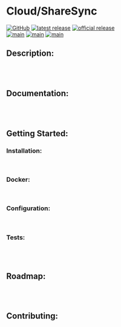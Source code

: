 # Cloud/ShareSync 
[![GitHub](https://img.shields.io/github/license/DarkgreyDevelopment/Cloud-ShareSync?style=plastic)](https://github.com/DarkgreyDevelopment/Cloud-ShareSync/blob/main/LICENSE)
[![latest release](https://img.shields.io/github/v/release/DarkgreyDevelopment/Cloud-ShareSync?include_prereleases&label=latest%20release&style=plastic)](https://github.com/DarkgreyDevelopment/Cloud-ShareSync/releases/)
[![official release](https://img.shields.io/github/v/release/DarkgreyDevelopment/Cloud-ShareSync?label=official%20release&style=plastic)](https://github.com/DarkgreyDevelopment/Cloud-ShareSync/releases/)  
[![main](https://github.com/DarkgreyDevelopment/Cloud-ShareSync/actions/workflows/github-actions.yml/badge.svg?branch=main)](https://github.com/DarkgreyDevelopment/Cloud-ShareSync/actions/workflows/github-actions.yml)
[![main](https://github.com/DarkgreyDevelopment/Cloud-ShareSync/actions/workflows/codeql-analysis.yml/badge.svg?branch=main)](https://github.com/DarkgreyDevelopment/Cloud-ShareSync/actions/workflows/codeql-analysis.yml)
[![main](https://github.com/DarkgreyDevelopment/Cloud-ShareSync/actions/workflows/pages/pages-build-deployment/badge.svg?branch=main)](https://github.com/DarkgreyDevelopment/Cloud-ShareSync/actions/workflows/pages/pages-build-deployment)


## Description: 


<br><br>


## Documentation: 


<br><br>


## Getting Started:
### Installation: 

<br>

### Docker: 

<br>

### Configuration:

<br>

### Tests: 


<br><br>


## Roadmap: 


<br><br>


## Contributing: 
